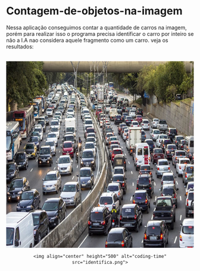 # Contagem-de-objetos-na-imagem
Nessa aplicação conseguimos contar a quantidade de carros na imagem, porém para realizar isso o programa precisa identificar o carro por inteiro se não a I.A nao considera aquele fragmento como um carro. veja os resultados:

<div  align="center"> 
  <div style="display: inline_block"><br>
    <img align="center" height="500" alt="coding-time" src="car.jpg">
    
    <img align="center" height="500" alt="coding-time" src="identifica.png">
    
